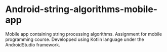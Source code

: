 # Android-string-algorithms-mobile-app
Mobile app containing string processing algorithms. Assignment for mobile programming course. Developped using Kotlin language under the AndroidStudio framework.

